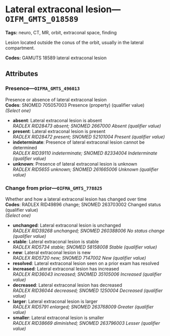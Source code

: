 # Lateral extraconal lesion—`OIFM_GMTS_018589`

**Tags:** neuro, CT, MR, orbit, extraconal space, finding

Lesion located outside the conus of the orbit, usually in the lateral compartment.

**Codes:** GAMUTS 18589 lateral extraconal lesion

## Attributes

### Presence—`OIFMA_GMTS_496013`

Presence or absence of lateral extraconal lesion  
**Codes**: SNOMED 705057003 Presence (property) (qualifier value)  
*(Select one)*

- **absent**: Lateral extraconal lesion is absent  
_RADLEX RID28473 absent; SNOMED 2667000 Absent (qualifier value)_
- **present**: Lateral extraconal lesion is present  
_RADLEX RID28472 present; SNOMED 52101004 Present (qualifier value)_
- **indeterminate**: Presence of lateral extraconal lesion cannot be determined  
_RADLEX RID39110 indeterminate; SNOMED 82334004 Indeterminate (qualifier value)_
- **unknown**: Presence of lateral extraconal lesion is unknown  
_RADLEX RID5655 unknown; SNOMED 261665006 Unknown (qualifier value)_

### Change from prior—`OIFMA_GMTS_778825`

Whether and how a lateral extraconal lesion has changed over time  
**Codes**: RADLEX RID49896 change; SNOMED 263703002 Changed status (qualifier value)  
*(Select one)*

- **unchanged**: Lateral extraconal lesion is unchanged  
_RADLEX RID39268 unchanged; SNOMED 260388006 No status change (qualifier value)_
- **stable**: Lateral extraconal lesion is stable  
_RADLEX RID5734 stable; SNOMED 58158008 Stable (qualifier value)_
- **new**: Lateral extraconal lesion is new  
_RADLEX RID5720 new; SNOMED 7147002 New (qualifier value)_
- **resolved**: Lateral extraconal lesion seen on a prior exam has resolved  
- **increased**: Lateral extraconal lesion has increased  
_RADLEX RID36043 increased; SNOMED 35105006 Increased (qualifier value)_
- **decreased**: Lateral extraconal lesion has decreased  
_RADLEX RID36044 decreased; SNOMED 1250004 Decreased (qualifier value)_
- **larger**: Lateral extraconal lesion is larger  
_RADLEX RID5791 enlarged; SNOMED 263768009 Greater (qualifier value)_
- **smaller**: Lateral extraconal lesion is smaller  
_RADLEX RID38669 diminished; SNOMED 263796003 Lesser (qualifier value)_